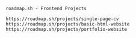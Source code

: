```
roadmap.sh - Frontend Projects
```
`https://roadmap.sh/projects/single-page-cv`
`https://roadmap.sh/projects/basic-html-website`
`https://roadmap.sh/projects/portfolio-website`